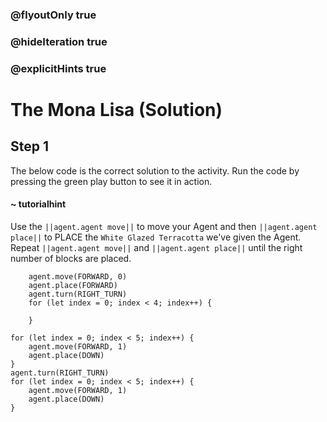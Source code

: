 ### @flyoutOnly true
### @hideIteration true
### @explicitHints true

# The Mona Lisa (Solution)

## Step 1
The below code is the correct solution to the activity. Run the code by pressing the green play button to see it in action.

#### ~ tutorialhint 
Use the ``||agent.agent move||`` to move your Agent and then ``||agent.agent place||`` to PLACE the `White Glazed Terracotta` we've given the Agent. Repeat ``||agent.agent move||`` and ``||agent.agent place||`` until the right number of blocks are placed.

```ghost
    agent.move(FORWARD, 0)
    agent.place(FORWARD)
    agent.turn(RIGHT_TURN)
    for (let index = 0; index < 4; index++) {
    	
    }
```
```template
for (let index = 0; index < 5; index++) {
    agent.move(FORWARD, 1)
    agent.place(DOWN)
}
agent.turn(RIGHT_TURN)
for (let index = 0; index < 5; index++) {
    agent.move(FORWARD, 1)
    agent.place(DOWN)    	
}
```
```package
```
